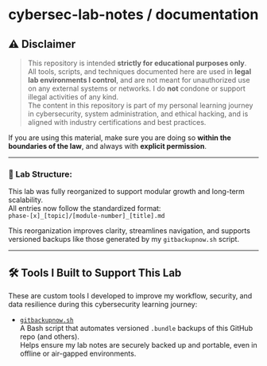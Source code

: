 # cybersec-lab-notes / documentation

## ⚠️ Disclaimer

> This repository is intended **strictly for educational purposes only**.  
> All tools, scripts, and techniques documented here are used in **legal lab environments I control**, and are not meant for unauthorized use on any external systems or networks. I do **not** condone or support illegal activities of any kind.  
> The content in this repository is part of my personal learning journey in cybersecurity, system administration, and ethical hacking, and is aligned with industry certifications and best practices.

If you are using this material, make sure you are doing so **within the boundaries of the law**, and always with **explicit permission**.

---

### 🔁 Lab Structure:

This lab was fully reorganized to support modular growth and long-term scalability.  
All entries now follow the standardized format:  
`phase-[x]_[topic]/[module-number]_[title].md`

This reorganization improves clarity, streamlines navigation, and supports versioned backups like those generated by my `gitbackupnow.sh` script.

---

## 🛠️ Tools I Built to Support This Lab

These are custom tools I developed to improve my workflow, security, and data resilience during this cybersecurity learning journey:

- [`gitbackupnow.sh`](https://github.com/00rders/automation-and-tools)  
  A Bash script that automates versioned `.bundle` backups of this GitHub repo (and others).  
  Helps ensure my lab notes are securely backed up and portable, even in offline or air-gapped environments.


